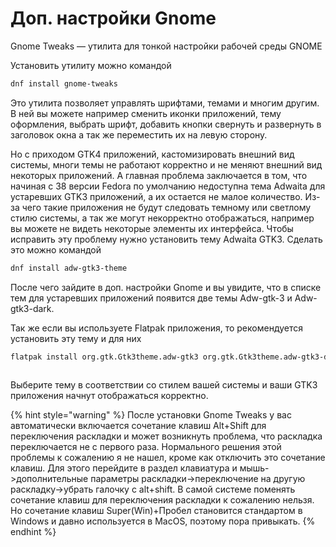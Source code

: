 # Доп. настройки Gnome

Gnome Tweaks — утилита для тонкой настройки рабочей среды GNOME

Установить утилиту можно командой

```bash
dnf install gnome-tweaks
```

Это утилита позволяет управлять шрифтами, темами и многим другим. В ней вы можете например сменить иконки приложений, тему оформления, выбрать шрифт, добавить кнопки свернуть и развернуть в заголовок окна а так же переместить их на левую сторону.

Но с приходом GTK4 приложений, кастомизировать внешний вид системы, многи темы не работают корректно и не меняют внешний вид некоторых приложений. А главная проблема заключается в том, что начиная с 38 версии Fedora по умолчанию недоступна тема Adwaita для устаревших GTK3 приложений, а их остается не малое количество. Из-за чего такие приложения не будут следовать темному или светлому стилю системы, а так же могут некорректно отображаться, например вы можете не видеть некоторые элементы их интерфейса. Чтобы исправить эту проблему нужно установить тему Adwaita GTK3. Сделать это можно командой

```bash
dnf install adw-gtk3-theme
```

После чего зайдите в доп. настройки Gnome и вы увидите, что в списке тем для устаревших приложений появится две темы Adw-gtk-3 и Adw-gtk3-dark.

Так же если вы используете Flatpak приложения, то рекомендуется установить эту тему и для них

```bash
flatpak install org.gtk.Gtk3theme.adw-gtk3 org.gtk.Gtk3theme.adw-gtk3-dark
```

<figure><img src="../../../.gitbook/assets/gnome_tweaks.png" alt=""><figcaption></figcaption></figure>

Выберите тему в соответствии со стилем вашей системы и ваши GTK3 приложения начнут отображаться корректно.

{% hint style="warning" %}
После установки Gnome Tweaks у вас автоматически включается сочетание клавиш Alt+Shift для переключения раскладки и может возникнуть проблема, что раскладка переключается не с первого раза. Нормального решения этой проблемы к сожалению я не нашел, кроме как отключить это сочетание клавиш. Для этого перейдите в раздел клавиатура и мышь->дополнительные параметры раскладки->переключение на другую раскладку->убрать галочку с alt+shift. В самой системе поменять сочетание клавиш для переключения раскладки к сожалению нельзя. Но сочетание клавиш Super(Win)+Пробел становится стандартом в Windows и давно используется в MacOS, поэтому пора привыкать.
{% endhint %}

